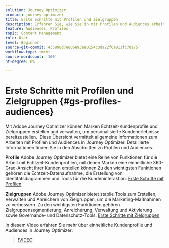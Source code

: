 ```yaml
---
solution: Journey Optimizer
product: journey optimizer
title: Erste Schritte mit Profilen und Zielgruppen
description: Erfahren Sie, wie Sie in mit Profilen und Audiences arbeiten [!DNL Journey Optimzier].
feature: Audiences, Profiles
topic: Content Management
role: User
level: Beginner
source-git-commit: 435898d7e806e93ee0154c3da22f6a011fc78175
workflow-type: tm+mt
source-wordcount: '160'
ht-degree: 8%

---
```



# Erste Schritte mit Profilen und Zielgruppen {#gs-profiles-audiences}

Mit Adobe Journey Optimizer können Marken Echtzeit-Kundenprofile und Zielgruppen erstellen und verwalten, um personalisierte Kundenerlebnisse bereitzustellen. &#x200B; Diese Übersicht vermittelt allgemeine Informationen zum Arbeiten mit Profilen und Audiences in Journey Optimizer. Detaillierte Informationen finden Sie in den Abschnitten zu Profilen und Audiences.

**Profile**
Adobe Journey Optimizer bietet eine Reihe von Funktionen für die Arbeit mit Echtzeit-Kundenprofilen, mit denen Marken eine einheitliche 360-Grad-Ansicht ihrer Kunden erstellen können. &#x200B; Zu den wichtigsten Funktionen gehören die Echtzeit-Datenaufnahme, die Erstellung von Identitätsdiagrammen und Tools für die Kundeninteraktion. [Erste Schritte mit Profilen](get-started-profiles.md)

**Zielgruppen**
Adobe Journey Optimizer bietet stabile Tools zum Erstellen, Verwalten und Anreichern von Zielgruppen, um die Marketing-Maßnahmen zu verbessern. &#x200B;Zu den wichtigsten Funktionen gehören Zielgruppensegmentierung, Anreicherung, Verwaltung und Aktivierung sowie Governance- und Datenschutz-Tools. [Erste Schritte mit Zielgruppen](about-audiences.md)

In diesem Video erfahren Sie mehr über einheitliche Kundenprofile und Audiences in Journey Optimizer:

>[!VIDEO](https://video.tv.adobe.com/v/3432671?quality=12)
